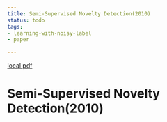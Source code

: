 ```yaml
---
title: Semi-Supervised Novelty Detection(2010)
status: todo
tags:
- learning-with-noisy-label
- paper

---
```


[local pdf](../../../pdfs/2010-Semi-Supervised%20Novelty%20Detection.pdf)

# Semi-Supervised Novelty Detection(2010)
